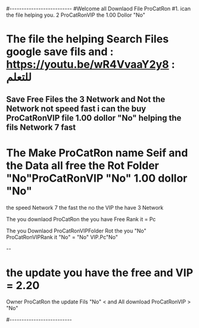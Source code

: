 #--------------------------
#Welcome all Downlaod File ProCatRon
#1. ican the file helping you. 2<join> ProCatRonVIP the 1.00 Dollor "No" 
# The file the helping Search Files google save fils and  : https://youtu.be/wR4VvaaY2y8 : للتعلم

Save Free Files the 3 Network and Not the Network not speed fast i can 
the buy ProCatRonVIP file 1.00 dollor "No"  helping the fils Network 7 fast <Welcome all >
--- 
# The Make ProCatRon name Seif and the Data all free the Rot Folder  "No"ProCatRonVIP "No" 1.00 dollor  "No"
the speed Network 7 the fast the no the VIP the have 3 Network

The you downlaod ProCatRon the you have Free Rank it = Pc 

The you Downlaod ProCatRonVIPFolder Rot the you "No" ProCatRonVIPRank it "No" = "No" VIP.Pc"No"

--
# the update you have the free and VIP = 2.20 

Owner ProCatRon the update Fils  <Thx all download Free >
                                "No" < and All download ProCatRonVIP > "No"

                                
#--------------------------




